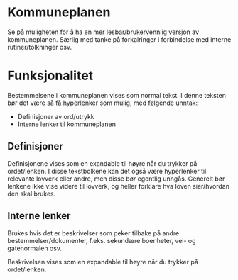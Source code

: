 # Kommuneplanen
Se på muligheten for å ha en mer lesbar/brukervennlig versjon av kommuneplanen.
Særlig med tanke på forkalringer i forbindelse med interne rutiner/tolkninger osv.
# Funksjonalitet
Bestemmelsene i kommuneplanen vises som normal tekst. 
I denne teksten bør det være så få hyperlenker som mulig, med følgende unntak:

* Definisjoner av ord/utrykk
* Interne lenker til kommuneplanen
## Definisjoner
Definisjonene vises som en exandable til høyre når du trykker på ordet/lenken.
I disse tekstbolkene kan det også være hyperlenker til relevante lovverk eller andre, men disse bør egentlig unngås.
Generelt bør lenkene ikke vise videre til lovverk, og heller forklare hva loven sier/hvordan den skal brukes.
## Interne lenker
Brukes hvis det er beskrivelser som peker tilbake på andre bestemmelser/dokumenter, f.eks. sekundære boenheter, vei- og gatenormalen osv.

Beskrivelsen vises som en expandable til høyre når du trykker på ordet/lenken.
